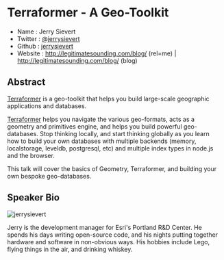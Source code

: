 # Terraformer - A Geo-Toolkit

* Name      : Jerry Sievert
* Twitter   : [@jerrysievert](https://twitter.com/jerrysievert)
* Github    : [jerrysievert](https://github.com/jerrysievert)
* Website   : <http://legitimatesounding.com/blog/> (rel=me) | <http://legitimatesounding.com/blog/> (blog)

## Abstract

[Terraformer](https://github.com/Esri/Terraformer) is a geo-toolkit that helps you build large-scale geographic applications and databases.

[Terraformer](https://github.com/Esri/Terraformer) helps you navigate the various geo-formats, acts as a geometry and primitives engine, and helps you build powerful geo-databases.  Stop thinking locally, and start thinking globally as you learn how to build your own databases with multiple backends (memory, localstorage, leveldb, postgresql, etc) and multiple index types in node.js and the browser.

This talk will cover the basics of Geometry, Terraformer, and building your own bespoke geo-databases.

## Speaker Bio

![jerrysievert](https://raw.github.com/cascadiajs/2013.cascadiajs.com/master/images/jerrysievert.png)

Jerry is the development manager for Esri's Portland R&D Center.  He spends his days writing open-source code, and his nights putting together hardware and software in non-obvious ways.  His hobbies include Lego, flying things in the air, and drinking whiskey.

[@jerrysievert]:http://twitter.com/jerrysievert
[jerrysievert]:http://github.com/jerrysievert
[legitimatesounding.com]:http://legitimatesounding.com
